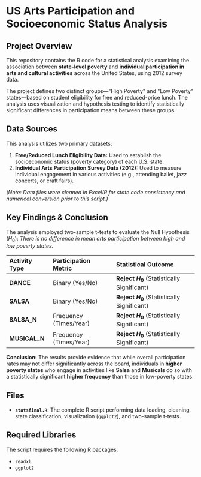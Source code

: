 # US Arts Participation and Socioeconomic Status Analysis

## Project Overview
This repository contains the R code for a statistical analysis examining the association between **state-level poverty** and **individual participation in arts and cultural activities** across the United States, using 2012 survey data.

The project defines two distinct groups—"High Poverty" and "Low Poverty" states—based on student eligibility for free and reduced-price lunch. The analysis uses visualization and hypothesis testing to identify statistically significant differences in participation means between these groups.

## Data Sources
This analysis utilizes two primary datasets:
1.  **Free/Reduced Lunch Eligibility Data:** Used to establish the socioeconomic status (poverty category) of each U.S. state.
2.  **Individual Arts Participation Survey Data (2012):** Used to measure individual engagement in various activities (e.g., attending ballet, jazz concerts, or craft fairs).

*(Note: Data files were cleaned in Excel/R for state code consistency and numerical conversion prior to this script.)*

## Key Findings & Conclusion
The analysis employed two-sample t-tests to evaluate the Null Hypothesis ($H_0$): *There is no difference in mean arts participation between high and low poverty states.*

| Activity Type | Participation Metric | Statistical Outcome |
| :--- | :--- | :--- |
| **DANCE** | Binary (Yes/No) | **Reject $H_0$** (Statistically Significant) |
| **SALSA** | Binary (Yes/No) | **Reject $H_0$** (Statistically Significant) |
| **SALSA_N** | Frequency (Times/Year) | **Reject $H_0$** (Statistically Significant) |
| **MUSICAL_N** | Frequency (Times/Year) | **Reject $H_0$** (Statistically Significant) |

**Conclusion:** The results provide evidence that while overall participation rates may not differ significantly across the board, individuals in **higher poverty states** who engage in activities like **Salsa** and **Musicals** do so with a statistically significant **higher frequency** than those in low-poverty states.

## Files
* **`statsfinal.R`**: The complete R script performing data loading, cleaning, state classification, visualization (`ggplot2`), and two-sample t-tests.

## Required Libraries
The script requires the following R packages:
* `readxl`
* `ggplot2`
